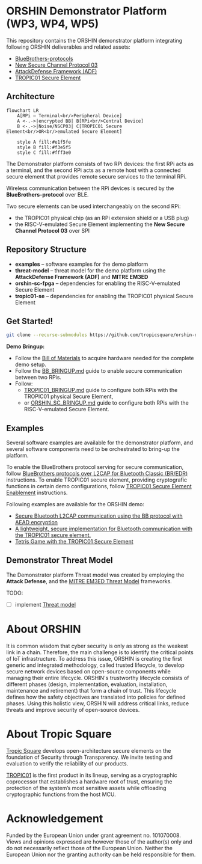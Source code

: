 # ORSHIN Demonstrator Platform (WP3, WP4, WP5)

This repository contains the ORSHIN demonstrator platform integrating following ORSHIN deliverables and related assets:
  - [BlueBrothers-protocols](https://github.com/sacca97/bb-protocols)
  - [New Secure Channel Protocol 03](https://github.com/securitypattern/orshin-STM32-client-scp03-nscp)
  - [AttackDefense Framework (ADF)](https://github.com/tropicsquare/orshin-adf)
  - [TROPIC01 Secure Element](https://github.com/tropicsquare/tropic01)

## Architecture


```mermaid
flowchart LR
    A[RPi – Terminal<br/>Peripheral Device]
    A <-.->|encrypted BB| B[RPi<br/>Central Device]
    B <-.->|Noise/NSCP03| C[TROPIC01 Secure Element<br/>OR<br/>emulated Secure Element]

    style A fill:#e1f5fe
    style B fill:#f3e5f5
    style C fill:#fff3e0
```

The Demonstrator platform consists of two RPi devices: the first RPi acts as a terminal, and the second RPi acts as a remote host with a connected secure element that provides remote secure services to the terminal RPi.

Wireless communication between the RPi devices is secured by the **BlueBrothers-protocol** over BLE.

Two secure elements can be used interchangeably on the second RPi:
- the TROPIC01 physical chip (as an RPi extension shield or a USB plug)
- the RISC-V-emulated Secure Element implementing the **New Secure Channel Protocol 03** over SPI

## Repository Structure

- **examples** – software examples for the demo platform
- **threat-model** – threat model for the demo platform using the **AttackDefense Framework (ADF)** and **MITRE EM3ED**
- **orshin-sc-fpga** – dependencies for enabling the RISC-V-emulated Secure Element
- **tropic01-se** – dependencies for enabling the TROPIC01 physical Secure Element


## Get Started!

```bash
git clone --recurse-submodules https://github.com/tropicsquare/orshin-demo
```

**Demo Bringup:**

- Follow the [Bill of Materials](BOM.md) to acquire hardware needed for the complete demo setup.
- Follow the [BB_BRINGUP.md](BB_BRINGUP.md) guide to enable secure communication between two RPis.
- Follow:
  * [TROPIC01_BRINGUP.md](TROPIC01_BRINGUP.md) guide to configure both RPis with the TROPIC01 physical Secure Element,
  * or [ORSHIN_SC_BRINGUP.md](ORSHIN_SC_BRINGUP.md) guide to configure both RPis with the RISC-V-emulated Secure Element.


## Examples

Several software examples are available for the demonstrator platform, and several software components need to be orchestrated to bring-up the platform.

To enable the BlueBrothers protocol serving for secure communication, follow [BlueBrothers protocols over L2CAP for Bluetooth Classic (BR/EDR)](BB_BRINGUP.md) instructions.
To enable TROPIC01 secure element, providing cryptografic functions in certain demo configurations, follow [TROPIC01 Secure Element Enablement](TROPIC01_BRINGUP.md) instructions.

Following examples are available for the ORSHIN demo:

  - [Secure Bluetooth L2CAP communication using the BB protocol with AEAD encryption](examples/BB-Communication_Example/)
  - [A lightweight, secure implementation for Bluetooth communication with the TROPIC01 secure element.](examples/BB-TP01_Integration/)
  - [Tetris Game with the TROPIC01 Secure Element](examples/Tetris_TP01/)


## Demonstrator Threat Model

The Demonstrator platform Threat model was created by employing the **Attack Defense**, and the [MITRE EM3ED Threat Model](https://emb3d.mitre.org/) frameworks.

TODO:
  - [ ] implement [Threat model](adf/README.md)


# About ORSHIN
It is common wisdom that cyber security is only as strong as the weakest link in a chain. Therefore, the main challenge is to identify the critical points of IoT infrastructure. To address this issue, ORSHIN is creating the first generic and integrated methodology, called trusted lifecycle, to develop secure network devices based on open-source components while managing their entire lifecycle. ORSHIN's trustworthy lifecycle consists of different phases (design, implementation, evaluation, installation, maintenance and retirement) that form a chain of trust. This lifecycle defines how the safety objectives are translated into policies for defined phases. Using this holistic view, ORSHIN will address critical links, reduce threats and improve security of open-source devices.

# About Tropic Square
[Tropic Square](https://tropicsquare.com) develops open-architecture secure elements on the foundation of Security through Transparency. We invite testing and evaluation to verify the reliability of our products.

[TROPIC01](https://github.com/tropicsquare/tropic01)  is the first product in its lineup, serving as a cryptographic coprocessor that establishes a hardware root of trust, ensuring the protection of the system’s most sensitive assets while offloading cryptographic functions from the host MCU.

# Acknowledgement
Funded by the European Union under grant agreement no. 101070008. Views and opinions expressed are however those of the author(s) only and do not necessarily reflect those of the European Union. Neither the European Union nor the granting authority can be held responsible for them.
